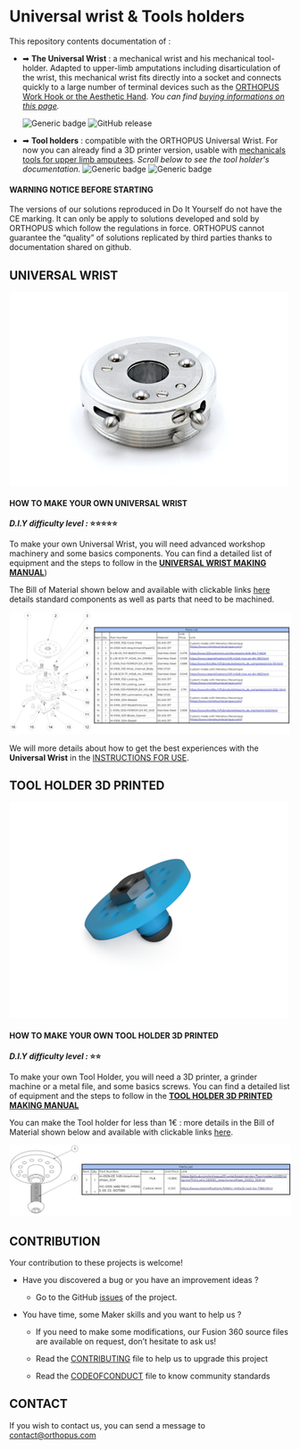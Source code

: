 # Universal wrist & Tools holders

This repository contents documentation of : 

- ➡ **The Universal Wrist** : a mechanical wrist and his mechanical tool-holder. Adapted to upper-limb amputations including disarticulation of the  wrist, this mechanical wrist fits directly into a socket and connects quickly to a large number of terminal devices such as the [ORTHOPUS Work Hook or the Aesthetic Hand](https://orthopus.com/en/upper-limb-prosthetics/). *You can find [buying informations on this page](https://orthopus.com/en/universal-wrist/).*

  ![Generic badge](https://img.shields.io/badge/CE_Mark-NO-critical.svg)
  ![GitHub release](https://img.shields.io/badge/release-v1.4-blue)

- ➡ **Tool holders** : compatible with the ORTHOPUS Universal Wrist. For now you can already find a 3D printer version, usable with [mechanicals tools for upper limb amputees](https://github.com/orthopus/01-mechanicals-tools). *Scroll below to see the tool holder's documentation.*
  ![Generic badge](https://img.shields.io/badge/version-DIY-yellow.svg)
  ![Generic badge](https://img.shields.io/badge/CE_Mark-NO-critical.svg)

  

#### WARNING NOTICE BEFORE STARTING

The versions of our solutions reproduced in Do It Yourself do not have the CE marking. It can only be apply to solutions developed and sold by ORTHOPUS which follow the regulations in force.
ORTHOPUS cannot guarantee the “quality” of solutions replicated by third parties thanks to documentation shared on github.




## UNIVERSAL WRIST

![UniversalWrist_ORTHOPUS](assets/Universal-Wrist_ORTHOPUS.JPG)

#### HOW TO MAKE YOUR OWN UNIVERSAL WRIST

***D.I.Y difficulty level :* ⭐⭐⭐⭐⭐**

To make your own Universal Wrist, you will need advanced workshop machinery and some basics components. You can find a detailed list of equipment and the steps to follow in the **[UNIVERSAL WRIST MAKING MANUAL](./docs/wrist/UniversalWrist_making-manual.md)**)

The Bill of Material shown below and available with clickable links [here](https://github.com/orthopus/01-wrist/blob/main/src/Wrist/ILL-0109-BoMGitHub.pdf) details standard components as well as parts that need to be machined.

[![ILL-0109-BomGithub](assets/ILL-0109-BomGithub.png)](https://github.com/orthopus/01-wrist/blob/main/src/Wrist/ILL-0109-BoMGitHub.pdf)


We will more details about how to get the best experiences with the **Universal Wrist** in the [INSTRUCTIONS FOR USE](https://orthopus.com/wp-content/uploads/2021/06/IFU-OR-0109-Universal-Wrist-ORTHOPUS-Instructions-For-Use.pdf).


## TOOL HOLDER 3D PRINTED

![IMG-210115-ExportCAO_3DToolholder](assets/IMG-210115-ExportCAO_3DToolholder.png)

#### HOW TO MAKE YOUR OWN  TOOL HOLDER 3D PRINTED

***D.I.Y difficulty level :* ⭐⭐**

To make your own Tool Holder, you will need a 3D printer, a grinder machine or a metal file, and some basics screws. You can find a detailed list of equipment and the steps to follow in the **[TOOL HOLDER 3D PRINTED MAKING MANUAL](./docs/tool-holder-3D-printer/ToolHolder_3D_making-manual.md)**

You can make the Tool holder for less than 1€ : more details in the Bill of Material shown below and available with clickable links [here](https://github.com/orthopus/01-wrist/blob/main/src/Tool-holder%203D%20print/ILL-0109-DIYAttachementPlateBoM.pdf).

[![ILL-0109-DIYAttachementPlateBoM](assets/ILL-0109-DIYAttachementPlateBoM.jpg)](https://github.com/orthopus/01-wrist/blob/main/src/Tool-holder%203D%20print/ILL-0109-DIYAttachementPlateBoM.pdf)



## CONTRIBUTION

Your contribution to these projects is welcome!

* Have you discovered a bug or you have an improvement ideas ?
  
  * Go to the GitHub [issues](https://github.com/orthopus/01-wrist/issues) of the project.
  
* You have time, some Maker skills and you want to help us ?

  * If you need to make some modifications, our Fusion 360 source files are available on request, don’t hesitate to ask us!

  * Read the [CONTRIBUTING](CONTRIBUTING.md) file to help us to upgrade this project

  * Read the [CODEOFCONDUCT](CODEOFCONDUCT.md) file to know community standards

    


## CONTACT

If you wish to contact us, you can send a message to contact@orthopus.com

